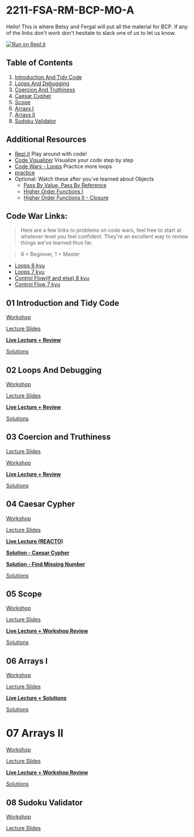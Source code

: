 # 2211-FSA-RM-BCP-MO-A

Hello! This is where Betsy and Fergal will put all the material for BCP. If any of the links don't work don't hesitate to slack one of us to let us know.

[![Run on Repl.it](https://repl.it/badge/github/FergalCG/2211-FSA-RM-BCP-MO-A)](https://repl.it/github/FergalCG/2211-FSA-RM-BCP-MO-A)

## Table of Contents

1. [Introduction And Tidy Code](#01-introduction-and-tidy-code)
2. [Loops And Debugging](#02-loops-and-debugging)
3. [Coercion And Truthiness](#03-coercion-and-truthiness)
4. [Caesar Cypher](#04-caesar-cypher)
5. [Scope](#05-scope)
6. [Arrays I](#06-arrays-I)
7. [Arrays II](#07-arrays-ii)
8. [Sudoku Validator](#08-sudoku-validator)
<!--9. [Objects](#09-objects)
10. [Object Methods](#10-object-methods)
11. [Pass by Value/Pass by Reference](#11-pass-by-valuepass-by-reference)
12. [Higher Order Functions I](#12-higher-order-functions-i)
13. [Higher Order Functions II](#13-higher-order-functions-ii)
14. [Recursion I](#14-recursion-i)
15. [Recursion II](#15-recursion-ii)
16. [Next Steps](#16-next-steps)-->

## Additional Resources

-   [Repl.it](https://repl.it/repls) Play around with code!
-   [Code Visualizer](http://www.pythontutor.com/visualize.html#mode=edit) Visualize your code step by step
-   [Code Wars - Loops](https://www.codewars.com/kata/search/javascript?q=&r%5B%5D=-8&r%5B%5D=-7&tags=Loops) Practice more loops
-   [practice](https://www.codewars.com/users/MrZizoScream/authored)
-   Optional: Watch these after you've learned about Objects
    -   [Pass By Value, Pass By Reference](https://youtu.be/Casw_S_uOoE)
    -   [Higher Order Functions I](https://youtu.be/FiEY_pb_cR0)
    -   [Higher Order Functions II - Closure](https://youtu.be/pAtDHJs5bis)

## Code War Links:

> Here are a few links to problems on code wars, feel free to start at whatever level you feel confident. They're an excellent way to review things we've learned thus far.

> 8 = Beginner, 1 = Master

-   [Loops 8 kyu](https://www.codewars.com/kata/search/my-languages?beta=false&q=&r=-8&tags=Loops)
-   [Loops 7 kyu](https://www.codewars.com/kata/search/my-languages?q=&r%5B%5D=-7&tags=Loops&beta=false)
-   [Control Flow(if and else) 8 kyu](https://www.codewars.com/kata/search/my-languages?beta=false&q=&r=-8&tags=Control+Flow)
-   [Control Flow 7 kyu](https://www.codewars.com/kata/search/my-languages?q=&r%5B%5D=-7&tags=Control+Flow&beta=false)


## **01 Introduction and Tidy Code**

[Workshop](https://learn.fullstackacademy.com/workshop/5ab7da028b8e9b000477fd36/content/5ab7dbafa468c900045db6ed/text)

[Lecture Slides](Lecture-Slides/01-Introduction-and-Tidy-Code.pptx)

**[Live Lecture + Review](https://youtu.be/XV11dObGWec)**

[Solutions](https://learn.fullstackacademy.com/workshop/5ab7da028b8e9b000477fd36/content/5ab7dc11a468c900045db703/text)


## **02 Loops And Debugging**

[Workshop](https://learn.fullstackacademy.com/workshop/5ac57192f7ff470004a63148/content/5ac572977ec3340004bddd57/text)

[Lecture Slides](Lecture-Slides/02-Loops-and-Debugging.pptx)

**[Live Lecture + Review](https://youtu.be/aKAo_6Lu3NI)**

[Solutions](https://learn.fullstackacademy.com/workshop/5ac57192f7ff470004a63148/content/5ac57384f7ff470004a63170/text)


## **03 Coercion and Truthiness**

[Lecture Slides](Lecture-Slides/03-Coercion-and-Truthiness.pptx)

[Workshop](https://learn.fullstackacademy.com/workshop/5f24c8acfc4e3d00048aed53/content/5f24c8acfc4e3d00048aed59/text)

**[Live Lecture + Review](https://youtu.be/j482HCea6QU)**

[Solutions](https://learn.fullstackacademy.com/workshop/5f24c8acfc4e3d00048aed53/content/5f24c8acfc4e3d00048aed5b/text)


## **04 Caesar Cypher**

[Workshop](https://learn.fullstackacademy.com/workshop/5ac574e51abd3200043c12e8/content/5ac574e51abd3200043c12ed/text)

[Lecture Slides](Lecture-Slides/04-REACTO-Caesar-Cypher.pdf)

**[Live Lecture (REACTO)](https://youtu.be/nRSler1WJbs)**

**[Solution - Caesar Cypher](https://youtu.be/AN2fwt0n454)**

**[Solution - Find Missing Number](https://youtu.be/20DegeggnKY)**

[Solutions](https://learn.fullstackacademy.com/workshop/5ac574e51abd3200043c12e8/content/5ac574e51abd3200043c12ee/text)


## **05 Scope**

[Workshop](https://learn.fullstackacademy.com/workshop/5ac576417ec3340004bdddb4/content/5ac576417ec3340004bdddb9/text)

[Lecture Slides](Lecture-Slides/05-Scope.pptx)

**[Live Lecture + Workshop Review](https://youtu.be/yaY7wvap1nw)**

[Solutions](https://learn.fullstackacademy.com/workshop/5ac576417ec3340004bdddb4/content/5ac576417ec3340004bdddba/text)


## **06 Arrays I**

[Workshop](https://learn.fullstackacademy.com/workshop/5ac57806bd9f9e0004adb186/content/5ac57806bd9f9e0004adb18b/text)

[Lecture Slides](Lecture-Slides/06-Arrays-I.pptx)

**[Live Lecture + Solutions](https://youtu.be/9C4qPsjl7sA)**

[Solutions](https://learn.fullstackacademy.com/workshop/5ac57806bd9f9e0004adb186/content/5ac57806bd9f9e0004adb18c/text)


# **07 Arrays II**

[Workshop](https://learn.fullstackacademy.com/workshop/5ac579437ec3340004bdde15/content/5ac579437ec3340004bdde1a/text)

[Lecture Slides](Lecture-Slides/07-Arrays-II.pptx)

**[Live Lecture + Workshop Review](https://youtu.be/3qPyLAlVSRk)**

[Solutions](https://learn.fullstackacademy.com/workshop/5ac579437ec3340004bdde15/content/5ac579437ec3340004bdde1b/text)


## **08 Sudoku Validator**

[Workshop](https://learn.fullstackacademy.com/workshop/5ad399aa137d870004733bac/content/5ad399aa137d870004733bb1/text)

[Lecture Slides](Lecture-Slides/08-BCP-Sudoku.pptx)

<!--**[Live Lecture](https://youtu.be/LtkzMMOMtBM)**

**[Review](https://youtu.be/kYe2oNQmO04)**

[Solutions](https://learn.fullstackacademy.com/workshop/5ad399aa137d870004733bac/content/5ad399aa137d870004733bb2/text)


## **09 Objects**

[Workshop](https://learn.fullstackacademy.com/workshop/5ac57b3ebd9f9e0004adb210/content/5ac57b3ebd9f9e0004adb215/text)

[Lecture Slides](Lecture-Slides/09-Objects.pptx)

**[Live Lecture + Review](https://youtu.be/8WO9DpQIPcs)**

[Solutions](https://learn.fullstackacademy.com/workshop/5ac57b3ebd9f9e0004adb210/content/5ac57b3ebd9f9e0004adb216/text)


## **10 Object Methods**

[Workshop](https://learn.fullstackacademy.com/workshop/5ac57cb8bd9f9e0004adb24a/content/5ac57cb8bd9f9e0004adb24e/text)

[Lecture Slides](Lecture-Slides/10-Object-Methods.pptx)

**[Live Lecture + Review](https://youtu.be/TCN87j_ex5A)**

[Solutions](https://learn.fullstackacademy.com/workshop/5ac57cb8bd9f9e0004adb24a/content/5ac57cb8bd9f9e0004adb250/text)


## **11 Pass by Value/Pass by Reference**

[Workshop](https://learn.fullstackacademy.com/workshop/5aca3ccb37312200043b62bb/content/5aca3ccb37312200043b62bf/text)

[Lecture Slides](Lecture-Slides/11-PBV-PBR.pptx)

**[Live Lecture + Review](https://youtu.be/LzEZbImfbo4)**

[Solutions](https://learn.fullstackacademy.com/workshop/5aca3ccb37312200043b62bb/content/5aca3ccb37312200043b62c1/text)


## **12 Higher Order Functions I**

[Workshop](https://learn.fullstackacademy.com/workshop/5aca3eba37312200043b62f7/content/5aca3eba37312200043b62fb/text)

[Lecture Slides](Lecture-Slides/12-Higher-order-Functions-I.pptx)

**[Live Lecture + Review](https://youtu.be/ici220HYgIA)**

[Solutions](https://learn.fullstackacademy.com/workshop/5aca3eba37312200043b62f7/content/5aca3eba37312200043b62fd/text)


## **13 Higher Order Functions II**

[Workshop](https://learn.fullstackacademy.com/workshop/5aca4075097e670004598a96/content/5aca4075097e670004598a9a/text)

[Lecture Slides](Lecture-Slides/13-Higher-order-Functions-II.pptx)

**[Live Lecture + Review](https://youtu.be/-_7R_j61UZ0)**

[Solutions](https://learn.fullstackacademy.com/workshop/5aca4075097e670004598a96/content/5aca4075097e670004598a9c/text)


## **14 Recursion I**

[Workshop](https://learn.fullstackacademy.com/workshop/5aca423037312200043b634a/content/5aca423137312200043b634e/text)

[Lecture Slides](Lecture-Slides/14-Recursion-I.pptx)

**[Live Lecture + Review](https://youtu.be/J5lk5cmJlkM)**

[Solutions](https://learn.fullstackacademy.com/workshop/5aca423037312200043b634a/content/5aca423137312200043b6350/text)


## **15 Recursion II**

[Workshop](https://learn.fullstackacademy.com/workshop/5aca509c37312200043b6422/content/5aca509c37312200043b6426/text)

[Lecture Slides](Lecture-Slides/15-Recursion-II.pptx)

**[Live Lecture + Review](https://youtu.be/zBghZMnA0mk)**

[Solutions](https://learn.fullstackacademy.com/workshop/5aca509c37312200043b6422/content/5aca509c37312200043b6428/text)


## **16 Next Steps**

[Workshop](https://learn.fullstackacademy.com/workshop/5aca5637c6f1bb0004fcdab0/landing)

[Lecture Slides](Lecture-Slides/16-Next-Steps.pptx)

**[Live Lecture](https://youtu.be/vcxvM_paMKI)**-->
